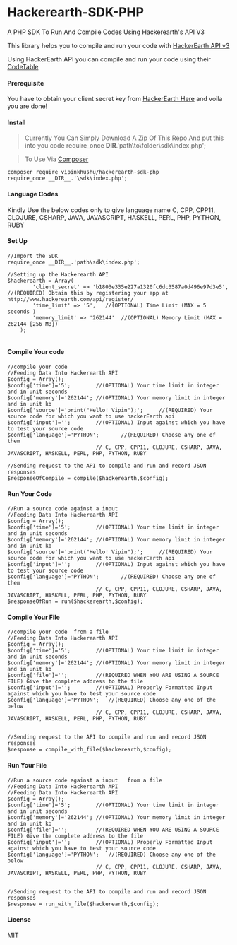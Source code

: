 # Hackerearth-SDK-PHP
A PHP SDK To Run And Compile Codes Using Hackerearth's API V3

This library helps you to compile and run your code with [HackerEarth API v3](https://www.hackerearth.com/docs/api/developers/code/v3/)

Using HackerEarth API you can compile and run your code using their [CodeTable](https://code.hackerEarth.com)

#### Prerequisite

You have to obtain your client secret key from [HackerEarth Here](http://www.hackerearth.com/api/register/) and voila you are done!

#### Install

>Currently You Can Simply Download A Zip Of This Repo And put this into you code require_once __DIR__.'path\to\folder\sdk\index.php';


>To Use Via [Composer](http://www.getcomposer.com)
```
composer require vipinkhushu/hackerearth-sdk-php
require_once __DIR__.'\sdk\index.php';
```

#### Language Codes
Kindly Use the below codes only to give language name
C, CPP, CPP11, CLOJURE, CSHARP, JAVA, JAVASCRIPT, HASKELL, PERL, PHP, PYTHON, RUBY

#### Set Up

```
//Import the SDK 
require_once __DIR__.'path\sdk\index.php';

//Setting up the Hackerearth API
$hackerearth = Array(
		'client_secret' => 'b1803e335e227a1320fc6dc3587a0d496e97d3e5', //(REQUIRED) Obtain this by registering your app at http://www.hackerearth.com/api/register/
        'time_limit' => '5',   //(OPTIONAL) Time Limit (MAX = 5 seconds )
        'memory_limit' => '262144'  //(OPTIONAL) Memory Limit (MAX = 262144 [256 MB])
	);


```
#### Compile Your code

```
//compile your code 
//Feeding Data Into Hackerearth API
$config = Array();
$config['time']='5';	 	//(OPTIONAL) Your time limit in integer and in unit seconds
$config['memory']='262144'; //(OPTIONAL) Your memory limit in integer and in unit kb
$config['source']='print("Hello! Vipin");';    	//(REQUIRED) Your source code for which you want to use hackerEarth api
$config['input']='';     	//(OPTIONAL) Input against which you have to test your source code
$config['language']='PYTHON';   	//(REQUIRED) Choose any one of them 
						 	// C, CPP, CPP11, CLOJURE, CSHARP, JAVA, JAVASCRIPT, HASKELL, PERL, PHP, PYTHON, RUBY

//Sending request to the API to compile and run and record JSON responses
$responseOfCompile = compile($hackerearth,$config);

```

#### Run Your Code

```
//Run a source code against a input
//Feeding Data Into Hackerearth API
$config = Array();
$config['time']='5';	 	//(OPTIONAL) Your time limit in integer and in unit seconds
$config['memory']='262144'; //(OPTIONAL) Your memory limit in integer and in unit kb
$config['source']='print("Hello! Vipin");';    	//(REQUIRED) Your source code for which you want to use hackerEarth api
$config['input']='';     	//(OPTIONAL) Input against which you have to test your source code
$config['language']='PYTHON';   	//(REQUIRED) Choose any one of them 
						 	// C, CPP, CPP11, CLOJURE, CSHARP, JAVA, JAVASCRIPT, HASKELL, PERL, PHP, PYTHON, RUBY
$responseOfRun = run($hackerearth,$config);

```
#### Compile Your File

```
//compile your code  from a file
//Feeding Data Into Hackerearth API
$config = Array();
$config['time']='5';	 	//(OPTIONAL) Your time limit in integer and in unit seconds
$config['memory']='262144'; //(OPTIONAL) Your memory limit in integer and in unit kb
$config['file']='';			//(REQUIRED WHEN YOU ARE USING A SOURCE FILE) Give the complete address to the file
$config['input']='';     	//(OPTIONAL) Properly Formatted Input against which you have to test your source code
$config['language']='PYTHON';   //(REQUIRED) Choose any one of the below
						 	// C, CPP, CPP11, CLOJURE, CSHARP, JAVA, JAVASCRIPT, HASKELL, PERL, PHP, PYTHON, RUBY


//Sending request to the API to compile and run and record JSON responses
$response = compile_with_file($hackerearth,$config); 

```

#### Run Your File

```
//Run a source code against a input   from a file
//Feeding Data Into Hackerearth API
//Feeding Data Into Hackerearth API
$config = Array();
$config['time']='5';	 	//(OPTIONAL) Your time limit in integer and in unit seconds
$config['memory']='262144'; //(OPTIONAL) Your memory limit in integer and in unit kb
$config['file']='';			//(REQUIRED WHEN YOU ARE USING A SOURCE FILE) Give the complete address to the file
$config['input']='';     	//(OPTIONAL) Properly Formatted Input against which you have to test your source code
$config['language']='PYTHON';   //(REQUIRED) Choose any one of the below
						 	// C, CPP, CPP11, CLOJURE, CSHARP, JAVA, JAVASCRIPT, HASKELL, PERL, PHP, PYTHON, RUBY


//Sending request to the API to compile and run and record JSON responses
$response = run_with_file($hackerearth,$config);

```
#### License
MIT